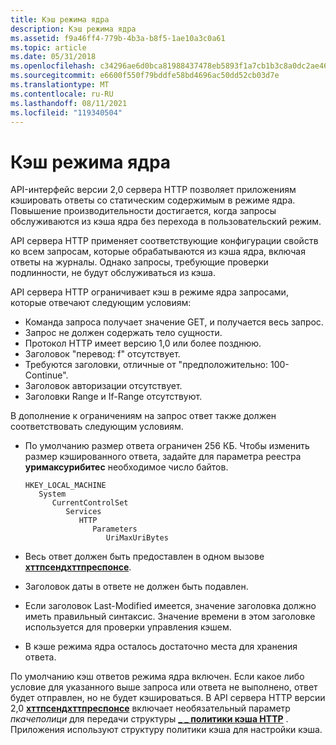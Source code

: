 ```yaml
---
title: Кэш режима ядра
description: Кэш режима ядра
ms.assetid: f9a46ff4-779b-4b3a-b8f5-1ae10a3c0a61
ms.topic: article
ms.date: 05/31/2018
ms.openlocfilehash: c34296ae6d0bca81988437478eb5893f1a7cb1b3c8a0dc2ae461356499bbfe10
ms.sourcegitcommit: e6600f550f79bddfe58bd4696ac50dd52cb03d7e
ms.translationtype: MT
ms.contentlocale: ru-RU
ms.lasthandoff: 08/11/2021
ms.locfileid: "119340504"
---
```

# <a name="kernel-mode-cache"></a>Кэш режима ядра

API-интерфейс версии 2,0 сервера HTTP позволяет приложениям кэшировать ответы со статическим содержимым в режиме ядра. Повышение производительности достигается, когда запросы обслуживаются из кэша ядра без перехода в пользовательский режим.

API сервера HTTP применяет соответствующие конфигурации свойств ко всем запросам, которые обрабатываются из кэша ядра, включая ответы на журналы. Однако запросы, требующие проверки подлинности, не будут обслуживаться из кэша.

API сервера HTTP ограничивает кэш в режиме ядра запросами, которые отвечают следующим условиям:

-   Команда запроса получает значение GET, и получается весь запрос.
-   Запрос не должен содержать тело сущности.
-   Протокол HTTP имеет версию 1,0 или более позднюю.
-   Заголовок "перевод: f" отсутствует.
-   Требуются заголовки, отличные от "предположительно: 100-Continue".
-   Заголовок авторизации отсутствует.
-   Заголовки Range и If-Range отсутствуют.

В дополнение к ограничениям на запрос ответ также должен соответствовать следующим условиям.

-   По умолчанию размер ответа ограничен 256 КБ. Чтобы изменить размер кэшированного ответа, задайте для параметра реестра **уримаксурибитес** необходимое число байтов.

    ```
    HKEY_LOCAL_MACHINE
       System
          CurrentControlSet
             Services
                HTTP
                   Parameters
                      UriMaxUriBytes
    ```

-   Весь ответ должен быть предоставлен в одном вызове [**хттпсендхттпреспонсе**](/windows/desktop/api/Http/nf-http-httpsendhttpresponse).
-   Заголовок даты в ответе не должен быть подавлен.
-   Если заголовок Last-Modified имеется, значение заголовка должно иметь правильный синтаксис. Значение времени в этом заголовке используется для проверки управления кэшем.
-   В кэше режима ядра осталось достаточно места для хранения ответа.

По умолчанию кэш ответов режима ядра включен. Если какое либо условие для указанного выше запроса или ответа не выполнено, ответ будет отправлен, но не будет кэшироваться. В API сервера HTTP версии 2,0 [**хттпсендхттпреспонсе**](/windows/desktop/api/Http/nf-http-httpsendhttpresponse) включает необязательный параметр *пкачеполици* для передачи структуры [**\_ \_ политики кэша HTTP**](/windows/desktop/api/Http/ns-http-http_cache_policy) . Приложения используют структуру политики кэша для настройки кэша.

 

 




